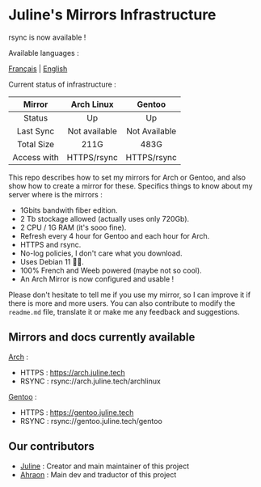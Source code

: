 # Juline's Mirrors Infrastructure

rsync is now available !

Available languages :

[Français](https://github.com/juliiine/cygogne-mirror/blob/main/README_FR.md) | [English](https://github.com/juliiine/cygogne-mirror/blob/main/README.md)

Current status of infrastructure :

| Mirror      |Arch Linux| Gentoo |
|:-----------:|:-:|:-:|
|  Status     | Up | Up |
| Last Sync   | Not available | Not Available |
| Total Size  | 211G | 483G |
| Access with | HTTPS/rsync | HTTPS/rsync |  

This repo describes how to set my mirrors for Arch or Gentoo, and also show how to create a mirror for these.
Specifics things to know about my server where is the mirrors : 

- 1Gbits bandwith fiber edition.
- 2 Tb stockage allowed (actually uses only 720Gb).
- 2 CPU / 1G RAM (it's sooo fine).
- Refresh every 4 hour for Gentoo and each hour for Arch.
- HTTPS and rsync.
- No-log policies, I don't care what you download.
- Uses Debian 11 💪🏻.
- 100% French and Weeb powered (maybe not so cool).
- An Arch Mirror is now configured and usable !

 Please don't hesitate to tell me if you use my mirror, so I can improve it if there is more and more users.
 You can also contribute to modify the `readme.md` file, translate it or make me any feedback and suggestions.

## Mirrors and docs currently available 

[Arch](https://github.com/juliiine/cygogne-mirror/blob/main/Arch/README.md) :

- HTTPS : https://arch.juline.tech
- RSYNC : rsync://arch.juline.tech/archlinux

[Gentoo](https://github.com/juliiine/cygogne-mirror/blob/main/Gentoo/README.md) :

- HTTPS : https://gentoo.juline.tech
- RSYNC : rsync://gentoo.juline.tech/gentoo

## Our contributors

- [Juline](https://github.com/juliiine) : Creator and main maintainer of this project
- [Ahraon](https://github.com/Ahraon) : Main dev and traductor of this project